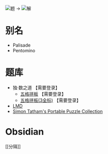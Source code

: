 ![题](http://wiki.logic-masters.de/images/a/a0/Pentomino-Trennlinien-A150px.png) ->
![解](http://wiki.logic-masters.de/images/6/69/Pentomino-Trennlinien-L150px.png)

# 别名
- Palisade
- Pentomino

# 题库
- 独·数之道 【需要登录】
  - [五格拼板](http://www.sudokufans.org.cn/lx/g5.index.php?w=10) 【需要登录】
  - [五格拼板(3全标)](http://www.sudokufans.org.cn/lx/g3.index.php?w=10) 【需要登录】
- [LMD](https://logic-masters.de/Raetselportal/Suche/spezial.php?listname=Pentos)
- [Simon Tatham's Portable Puzzle Collection](https://www.chiark.greenend.org.uk/~sgtatham/puzzles/js/palisade.html)

# Obsidian

[[分隔]]